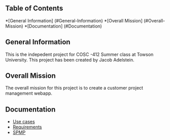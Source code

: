 ## Table of Contents 
*[General Information] (#General-Information)
*[Overall Mission] (#Overall-Mission)
*[Documentation] (#Documentation)


## General Information

This is the indepedent project for COSC -412 Summer class at Towson University. This project has been created by Jacob Adelstein.

## Overall Mission

The overall mission for this project is to create a customer project management webapp. 

## Documentation
* [Use cases](https://github.com/JacobAdelstein/IndependentProject/blob/master/Documentation/Independent%20Project%20Use%20Cases.pdf)
* [Requirements](https://github.com/JacobAdelstein/IndependentProject/blob/master/Documentation/Requirementsdoc412.pdf)
* [SPMP](https://github.com/JacobAdelstein/IndependentProject/blob/master/Documentation/spmp.pdf)